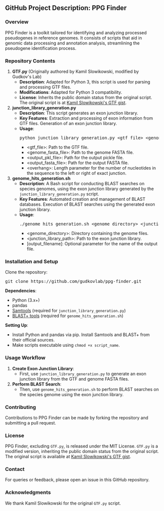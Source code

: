 <h2>GitHub Project Description: PPG Finder</h2>

<h3>Overview</h3>
<p>PPG Finder is a toolkit tailored for identifying and analyzing processed pseudogenes in reference genomes. It consists of scripts that aid in genomic data processing and annotation analysis, streamlining the pseudogene identification process.</p>

<h3>Repository Contents</h3>
<ol>
    <li><strong>GTF.py</strong> (Originally authored by Kamil Slowikowski, modified by Gudkov's Lab)
        <ul>
            <li><strong>Description</strong>: Adapted for Python 3, this script is used for parsing and processing GTF files.</li>
            <li><strong>Modifications</strong>: Adapted for Python 3 compatibility.</li>
            <li><strong>License</strong>: Inherits the public domain status from the original script. The original script is at <a href="https://gist.github.com/slowkow/8101481">Kamil Slowikowski's GTF gist</a>.</li>
        </ul>
    </li>
    <li><strong>junction_library_generation.py</strong>
        <ul>
            <li><strong>Description</strong>: This script generates an exon junction library.</li>
            <li><strong>Key Features</strong>: Extraction and processing of exon information from GTF files. Generation of an exon junction library.</li>
            <li><strong>Usage</strong>: 
                <pre>python junction_library_generation.py &lt;gtf_file&gt; &lt;genome_fasta_file&gt; &lt;output_pkl_file&gt; &lt;output_fasta_file&gt; &lt;overhang&gt;</pre>
                <ul>
                    <li>&lt;gtf_file&gt;: Path to the GTF file.</li>
                    <li>&lt;genome_fasta_file&gt;: Path to the genome FASTA file.</li>
                    <li>&lt;output_pkl_file&gt;: Path for the output pickle file.</li>
                    <li>&lt;output_fasta_file&gt;: Path for the output FASTA file.</li>
                    <li>&lt;overhang&gt;: Length parameter for the number of nucleotides in the sequence to the left or right of exact junction.</li>
                </ul>
            </li>
        </ul>
    </li>
    <li><strong>genome_hits_generation.sh</strong>
        <ul>
            <li><strong>Description</strong>: A Bash script for conducting BLAST searches on species genomes, using the exon junction library generated by the <code>junction_library_generation.py</code> script.</li>
            <li><strong>Key Features</strong>: Automated creation and management of BLAST databases. Execution of BLAST searches using the generated exon junction library.</li>
            <li><strong>Usage</strong>:
                <pre>./genome_hits_generation.sh &lt;genome_directory&gt; &lt;junction_library_path&gt; [output_filename]</pre>
                <ul>
                    <li>&lt;genome_directory&gt;: Directory containing the genome files.</li>
                    <li>&lt;junction_library_path&gt;: Path to the exon junction library.</li>
                    <li>[output_filename]: Optional parameter for the name of the output file.</li>
                </ul>
            </li>
        </ul>
    </li>
</ol>

<h3>Installation and Setup</h3>
<p>Clone the repository:</p>
<pre>git clone https://github.com/gudkovlab/ppg-finder.git</pre>
<p><strong>Dependencies</strong>:</p>
<ul>
    <li>Python (3.x+)</li>
    <li>pandas</li>
    <li><a href="https://www.htslib.org/">Samtools</a> (required for <code>junction_library_generation.py</code>)</li>
    <li><a href="https://blast.ncbi.nlm.nih.gov/doc/blast-help/downloadblastdata.html">BLAST+ tools</a> (required for <code>genome_hits_generation.sh</code>)</li>
</ul>
<p><strong>Setting Up</strong>:</p>
<ul>
    <li>Install Python and pandas via pip. Install Samtools and BLAST+ from their official sources.</li>
    <li>Make scripts executable using <code>chmod +x script_name</code>.</li>
</ul>

<h3>Usage Workflow</h3>
<ol>
    <li><strong>Create Exon Junction Library</strong>:
        <ul>
            <li>First, use <code>junction_library_generation.py</code> to generate an exon junction library from the GTF and genome FASTA files.</li>
        </ul>
    </li>
    <li><strong>Perform BLAST Search</strong>:
        <ul>
            <li>Then, use <code>genome_hits_generation.sh</code> to perform BLAST searches on the species genome using the exon junction library.</li>
        </ul>
    </li>
</ol>

<h3>Contributing</h3>
<p>Contributions to PPG Finder can be made by forking the repository and submitting a pull request.</p>

<h3>License</h3>
<p>PPG Finder, excluding <code>GTF.py</code>, is released under the MIT License. <code>GTF.py</code> is a modified version, inheriting the public domain status from the original script. The original script is available at <a href="https://gist.github.com/slowkow/8101481">Kamil Slowikowski's GTF gist</a>.</p>

<h3>Contact</h3>
<p>For queries or feedback, please open an issue in this GitHub repository.</p>

<h3>Acknowledgments</h3>
<p>We thank Kamil Slowikowski for the original <code>GTF.py</code> script.</p>
